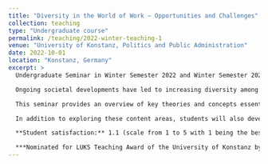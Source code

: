 ```yaml
---
title: "Diversity in the World of Work – Opportunities and Challenges"
collection: teaching
type: "Undergraduate course"
permalink: /teaching/2022-winter-teaching-1
venue: "University of Konstanz, Politics and Public Administration"
date: 2022-10-01
location: "Konstanz, Germany"
excerpt: >
  Undergraduate Seminar in Winter Semester 2022 and Winter Semester 2023

  Ongoing societal developments have led to increasing diversity among employees in teams and organizations. For instance, rising labor force participation among women, demographic change, and international migration are all contributing to increasingly diverse workforces and more heterogeneous teams.

  This seminar provides an overview of key theories and concepts essential for understanding diversity in organizational contexts. We address questions such as: What types of diversity exist? What are the effects of diversity in the workplace? What challenges and opportunities does diversity present? And finally: How can diversity be effectively managed?

  In addition to exploring these content areas, students will also develop methodological skills. These include formulating relevant research questions and hypotheses, structuring academic papers, and designing appropriate research methods to investigate their questions.

  **Student satisfaction:** 1.1 (scale from 1 to 5 with 1 being the best rating)

  ***Nominated for LUKS Teaching Award of the University of Konstanz by students***
---
```

